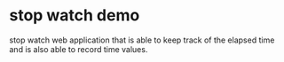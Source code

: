 # stop watch demo
 stop watch web application that is able to keep track of the elapsed time and is also able to record time values.
